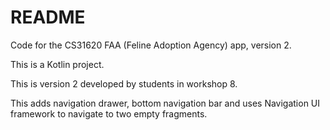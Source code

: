 # README

Code for the CS31620 FAA (Feline Adoption Agency) app, version 2. 

This is a Kotlin project.

This is version 2 developed by students in workshop 8.

This adds navigation drawer, bottom navigation bar and uses Navigation UI framework to navigate to two empty fragments.